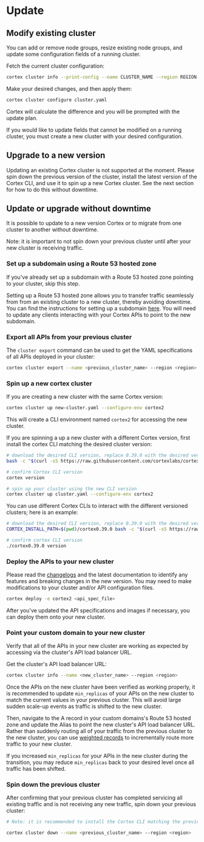 # Update

## Modify existing cluster

You can add or remove node groups, resize existing node groups, and update some configuration fields of a running cluster.

Fetch the current cluster configuration:

```bash
cortex cluster info --print-config --name CLUSTER_NAME --region REGION > cluster.yaml
```

Make your desired changes, and then apply them:

```bash
cortex cluster configure cluster.yaml
```

Cortex will calculate the difference and you will be prompted with the update plan.

If you would like to update fields that cannot be modified on a running cluster, you must create a new cluster with your desired configuration.

## Upgrade to a new version

Updating an existing Cortex cluster is not supported at the moment. Please spin down the previous version of the cluster, install the latest version of the Cortex CLI, and use it to spin up a new Cortex cluster. See the next section for how to do this without downtime.

## Update or upgrade without downtime

It is possible to update to a new version Cortex or to migrate from one cluster to another without downtime.

Note: it is important to not spin down your previous cluster until after your new cluster is receiving traffic.

### Set up a subdomain using a Route 53 hosted zone

If you've already set up a subdomain with a Route 53 hosted zone pointing to your cluster, skip this step.

Setting up a Route 53 hosted zone allows you to transfer traffic seamlessly from from an existing cluster to a new cluster, thereby avoiding downtime. You can find the instructions for setting up a subdomain [here](../networking/custom-domain.md). You will need to update any clients interacting with your Cortex APIs to point to the new subdomain.

### Export all APIs from your previous cluster

The `cluster export` command can be used to get the YAML specifications of all APIs deployed in your cluster:

```bash
cortex cluster export --name <previous_cluster_name> --region <region>
```

### Spin up a new cortex cluster

If you are creating a new cluster with the same Cortex version:

```bash
cortex cluster up new-cluster.yaml --configure-env cortex2
```

This will create a CLI environment named `cortex2` for accessing the new cluster.

If you are spinning a up a new cluster with a different Cortex version, first install the cortex CLI matching the desired cluster version:

<!-- CORTEX_VERSION_README x2 -->

```bash
# download the desired CLI version, replace 0.39.0 with the desired version (Note the "v"):
bash -c "$(curl -sS https://raw.githubusercontent.com/cortexlabs/cortex/v0.39.0/get-cli.sh)"

# confirm Cortex CLI version
cortex version

# spin up your cluster using the new CLI version
cortex cluster up cluster.yaml --configure-env cortex2
```

You can use different Cortex CLIs to interact with the different versioned clusters; here is an example:

<!-- CORTEX_VERSION_README x4 -->

```bash
# download the desired CLI version, replace 0.39.0 with the desired version (Note the "v"):
CORTEX_INSTALL_PATH=$(pwd)/cortex0.39.0 bash -c "$(curl -sS https://raw.githubusercontent.com/cortexlabs/cortex/v0.39.0/get-cli.sh)"

# confirm cortex CLI version
./cortex0.39.0 version
```

### Deploy the APIs to your new cluster

Please read the [changelogs](https://github.com/cortexlabs/cortex/releases) and the latest documentation to identify any features and breaking changes in the new version. You may need to make modifications to your cluster and/or API configuration files.

```bash
cortex deploy -e cortex2 <api_spec_file>
```

After you've updated the API specifications and images if necessary, you can deploy them onto your new cluster.

### Point your custom domain to your new cluster

Verify that all of the APIs in your new cluster are working as expected by accessing via the cluster's API load balancer URL.

Get the cluster's API load balancer URL:

```bash
cortex cluster info --name <new_cluster_name> --region <region>
```

Once the APIs on the new cluster have been verified as working properly, it is recommended to update `min_replicas` of your APIs on the new cluster to match the current values in your previous cluster. This will avoid large sudden scale-up events as traffic is shifted to the new cluster.

Then, navigate to the A record in your custom domains's Route 53 hosted zone and update the Alias to point the new cluster's API load balancer URL. Rather than suddenly routing all of your traffic from the previous cluster to the new cluster, you can use [weighted records](https://docs.aws.amazon.com/Route53/latest/DeveloperGuide/routing-policy.html#routing-policy-weighted) to incrementally route more traffic to your new cluster.

If you increased `min_replicas` for your APIs in the new cluster during the transition, you may reduce `min_replicas` back to your desired level once all traffic has been shifted.

### Spin down the previous cluster

After confirming that your previous cluster has completed servicing all existing traffic and is not receiving any new traffic, spin down your previous cluster:

```bash
# Note: it is recommended to install the Cortex CLI matching the previous cluster's version to ensure proper deletion.

cortex cluster down --name <previous_cluster_name> --region <region>
```
